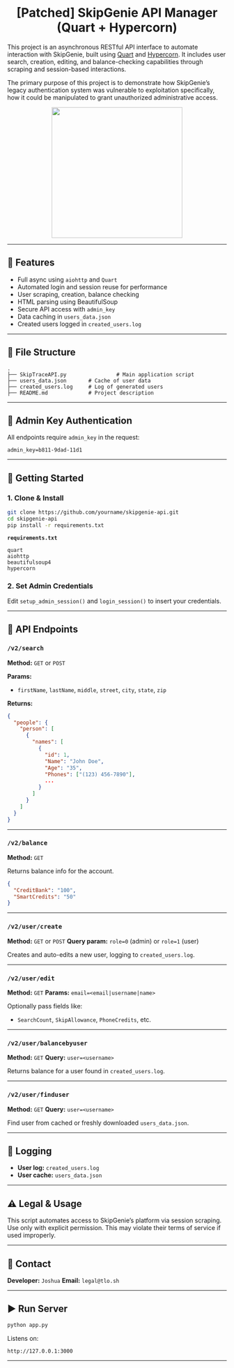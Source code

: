# <div align="center">[Patched] SkipGenie API Manager (Quart + Hypercorn)</div>

This project is an asynchronous RESTful API interface to automate interaction with SkipGenie, built using [Quart](https://pgjones.gitlab.io/quart/) and [Hypercorn](https://pgjones.gitlab.io/hypercorn/). It includes user search, creation, editing, and balance-checking capabilities through scraping and session-based interactions.

The primary purpose of this project is to demonstrate how SkipGenie’s legacy authentication system was vulnerable to exploitation specifically, how it could be manipulated to grant unauthorized administrative access.


<div align="center">
  <img src="https://github.com/user-attachments/assets/4a9a9e47-a5b9-434d-b4a9-19e4851b1186" alt="" height="300">
</div>

---

## 🔧 Features

* Full async using `aiohttp` and `Quart`
* Automated login and session reuse for performance
* User scraping, creation, balance checking
* HTML parsing using BeautifulSoup
* Secure API access with `admin_key`
* Data caching in `users_data.json`
* Created users logged in `created_users.log`

---

## 📂 File Structure

```
.
├── SkipTraceAPI.py                # Main application script
├── users_data.json       # Cache of user data
├── created_users.log     # Log of generated users
├── README.md             # Project description
```

---

## 🔐 Admin Key Authentication

All endpoints require `admin_key` in the request:

```
admin_key=b811-9dad-11d1
```

---

## 🚀 Getting Started

### 1. Clone & Install

```bash
git clone https://github.com/yourname/skipgenie-api.git
cd skipgenie-api
pip install -r requirements.txt
```

**`requirements.txt`**

```
quart
aiohttp
beautifulsoup4
hypercorn
```

### 2. Set Admin Credentials

Edit `setup_admin_session()` and `login_session()` to insert your credentials.

---

## 🔎 API Endpoints

### `/v2/search`

**Method:** `GET` or `POST`

**Params:**

* `firstName`, `lastName`, `middle`, `street`, `city`, `state`, `zip`

**Returns:**

```json
{
  "people": {
    "person": [
      {
        "names": [
          {
            "id": 1,
            "Name": "John Doe",
            "Age": "35",
            "Phones": ["(123) 456-7890"],
            ...
          }
        ]
      }
    ]
  }
}
```

---

### `/v2/balance`

**Method:** `GET`

Returns balance info for the account.

```json
{
  "CreditBank": "100",
  "SmartCredits": "50"
}
```

---

### `/v2/user/create`

**Method:** `GET` or `POST`
**Query param:** `role=0` (admin) or `role=1` (user)

Creates and auto-edits a new user, logging to `created_users.log`.

---

### `/v2/user/edit`

**Method:** `GET`
**Params:** `email=<email|username|name>`

Optionally pass fields like:

* `SearchCount`, `SkipAllowance`, `PhoneCredits`, etc.

---

### `/v2/user/balancebyuser`

**Method:** `GET`
**Query:** `user=<username>`

Returns balance for a user found in `created_users.log`.

---

### `/v2/user/finduser`

**Method:** `GET`
**Query:** `user=<username>`

Find user from cached or freshly downloaded `users_data.json`.

---

## 📄 Logging

* **User log:** `created_users.log`
* **User cache:** `users_data.json`

---

## ⚠️ Legal & Usage

This script automates access to SkipGenie’s platform via session scraping. Use only with explicit permission. This may violate their terms of service if used improperly.

---

## 📧 Contact

**Developer:** `Joshua`
**Email:** `legal@tlo.sh`

---

## ▶️ Run Server

```bash
python app.py
```

Listens on:

```
http://127.0.0.1:3000
```

---
